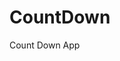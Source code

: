 # CountDown
 Count Down App
     
          
                                                     
                                                                
                                                 
                                    
                         
            
      
       
 
